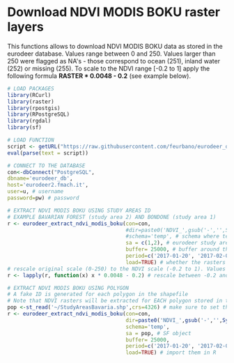 # Download NDVI MODIS BOKU raster layers 

This functions allows to download NDVI MODIS BOKU data as stored in the eurodeer database. Values range between 0 and 250. Values larger than 250 were 
flagged as NA's - those correspond to ocean (251), inland water (252) or missing (255). 
To scale to the NDVI range [-0.2 to 1] apply the following formula **RASTER * 0.0048 - 0.2** (see example below). 

```R
# LOAD PACKAGES 
library(RCurl)
library(raster)
library(rpostgis)
library(RPostgreSQL)
library(rgdal)
library(sf)

# LOAD FUNCTION
script <- getURL("https://raw.githubusercontent.com/feurbano/eurodeer_db/master/data_analysis/r_functions/eurodeer_extract_ndvi_modis_boku.R", ssl.verifypeer= FALSE)
eval(parse(text = script))

# CONNECT TO THE DATABASE
con<-dbConnect("PostgreSQL",
dbname='eurodeer_db',
host='eurodeer2.fmach.it',
user=u, # username
password=pw) # password

# EXTRACT NDVI MODIS BOKU USING STUDY AREAS ID
# EXAMPLE BAVARIAN FOREST (study area 2) AND BONDONE (study area 1)
r <- eurodeer_extract_ndvi_modis_boku(con=con,
                                      #dir=paste0('NDVI_',gsub('-','',Sys.Date())), # name of the directory where to download the rasters to
                                      #schema='temp', # schema where temporary tables are generated
                                      sa = c(1,2), # eurodeer study area id
                                      buffer= 25000, # buffer around the study area
                                      period=c('2017-01-20', '2017-02-08'), # start and end time
                                      load=TRUE) # whether the rasters need to be loaded in R - TRUE/FALSE
# rescale original scale (0-250) to the NDVI scale (-0.2 to 1). Values larger than 1 are missing values (255=1.024) or water (251=1.0048; 252=1.0096)
r <- lapply(r, function(x) x * 0.0048 - 0.2) # rescale between -0.2 and 1 

# EXTRACT NDVI MODIS BOKU USING POLYGON
# A fake ID is generated for each polygon in the shapefile
# Note that NDVI rasters will be extracted for EACH polygon stored in the sf object.
pop <-st_read('~/StudyAreasBavaria.shp',crs=4326) # make sure to set the coordinate reference system correctly
r <- eurodeer_extract_ndvi_modis_boku(con=con,
                                      dir=paste0('NDVI_',gsub('-','',Sys.Date())),
                                      schema='temp',
                                      sa = pop, # SF object
                                      buffer= 25000,
                                      period=c('2017-01-20', '2017-02-08'),
                                      load=TRUE) # import them in R
```
